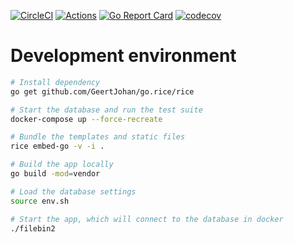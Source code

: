 [![CircleCI](https://circleci.com/gh/espebra/filebin2/tree/master.svg?style=shield)](https://circleci.com/gh/espebra/filebin2/tree/master) [![Actions](https://github.com/espebra/filebin2/workflows/Actions/badge.svg)](https://github.com/espebra/filebin2/actions)
[![Go Report Card](https://goreportcard.com/badge/github.com/espebra/filebin2)](https://goreportcard.com/report/github.com/espebra/filebin2)
[![codecov](https://codecov.io/gh/espebra/filebin2/branch/master/graph/badge.svg)](https://codecov.io/gh/espebra/filebin2)

# Development environment

```bash
# Install dependency
go get github.com/GeertJohan/go.rice/rice

# Start the database and run the test suite
docker-compose up --force-recreate

# Bundle the templates and static files
rice embed-go -v -i .

# Build the app locally
go build -mod=vendor

# Load the database settings
source env.sh

# Start the app, which will connect to the database in docker
./filebin2
```

